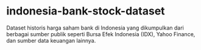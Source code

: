 # indonesia-bank-stock-dataset
Dataset historis harga saham bank di Indonesia yang dikumpulkan dari berbagai sumber publik seperti Bursa Efek Indonesia (IDX), Yahoo Finance, dan sumber data keuangan lainnya.
